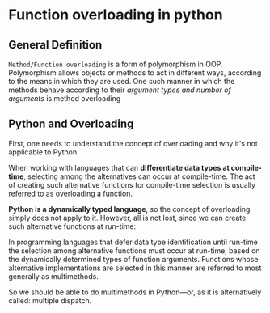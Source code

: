 # Function overloading in python

## General Definition

`Method/Function overloading` is a form of polymorphism in OOP. Polymorphism allows objects or methods to act in different ways, according to the means in which they are used. One such manner in which the methods behave according to their *argument types and number of arguments* is method overloading

## Python and Overloading
First, one needs to understand the concept of overloading and why it's not applicable to Python.

When working with languages that can **differentiate data types at compile-time**, selecting among the alternatives can occur at compile-time. The act of creating such alternative functions for compile-time selection is usually referred to as overloading a function.

**Python is a dynamically typed language**, so the concept of overloading simply does not apply to it. However, all is not lost, since we can create such alternative functions at run-time:

In programming languages that defer data type identification until run-time the selection among alternative functions must occur at run-time, based on the dynamically determined types of function arguments. Functions whose alternative implementations are selected in this manner are referred to most generally as multimethods.

So we should be able to do multimethods in Python—or, as it is alternatively called: multiple dispatch.
